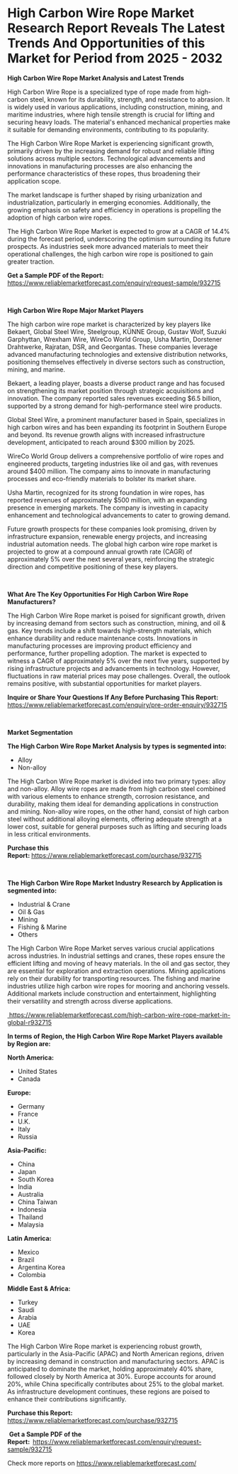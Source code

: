 <p><h1>High Carbon Wire Rope Market Research Report Reveals The Latest Trends And Opportunities of this Market for Period from 2025 - 2032</h1></p><p><strong>High Carbon Wire Rope Market Analysis and Latest Trends</strong></p>
<p><p>High Carbon Wire Rope is a specialized type of rope made from high-carbon steel, known for its durability, strength, and resistance to abrasion. It is widely used in various applications, including construction, mining, and maritime industries, where high tensile strength is crucial for lifting and securing heavy loads. The material's enhanced mechanical properties make it suitable for demanding environments, contributing to its popularity.</p><p>The High Carbon Wire Rope Market is experiencing significant growth, primarily driven by the increasing demand for robust and reliable lifting solutions across multiple sectors. Technological advancements and innovations in manufacturing processes are also enhancing the performance characteristics of these ropes, thus broadening their application scope. </p><p>The market landscape is further shaped by rising urbanization and industrialization, particularly in emerging economies. Additionally, the growing emphasis on safety and efficiency in operations is propelling the adoption of high carbon wire ropes. </p><p>The High Carbon Wire Rope Market is expected to grow at a CAGR of 14.4% during the forecast period, underscoring the optimism surrounding its future prospects. As industries seek more advanced materials to meet their operational challenges, the high carbon wire rope is positioned to gain greater traction.</p></p>
<p><strong>Get a Sample PDF of the Report:&nbsp;</strong> <a href="https://www.reliablemarketforecast.com/enquiry/request-sample/932715?utm_campaign=3361&utm_medium=2&utm_source=Github&utm_content=ia&utm_term=21032025&utm_id=high-carbon-wire-rope">https://www.reliablemarketforecast.com/enquiry/request-sample/932715</a></p>
<p>&nbsp;</p>
<p><strong>High Carbon Wire Rope Major Market Players</strong></p>
<p><p>The high carbon wire rope market is characterized by key players like Bekaert, Global Steel Wire, Steelgroup, KÜNNE Group, Gustav Wolf, Suzuki Garphyttan, Wrexham Wire, WireCo World Group, Usha Martin, Dorstener Drahtwerke, Rajratan, DSR, and Georgantas. These companies leverage advanced manufacturing technologies and extensive distribution networks, positioning themselves effectively in diverse sectors such as construction, mining, and marine.</p><p>Bekaert, a leading player, boasts a diverse product range and has focused on strengthening its market position through strategic acquisitions and innovation. The company reported sales revenues exceeding $6.5 billion, supported by a strong demand for high-performance steel wire products.</p><p>Global Steel Wire, a prominent manufacturer based in Spain, specializes in high carbon wires and has been expanding its footprint in Southern Europe and beyond. Its revenue growth aligns with increased infrastructure development, anticipated to reach around $300 million by 2025.</p><p>WireCo World Group delivers a comprehensive portfolio of wire ropes and engineered products, targeting industries like oil and gas, with revenues around $400 million. The company aims to innovate in manufacturing processes and eco-friendly materials to bolster its market share.</p><p>Usha Martin, recognized for its strong foundation in wire ropes, has reported revenues of approximately $500 million, with an expanding presence in emerging markets. The company is investing in capacity enhancement and technological advancements to cater to growing demand.</p><p>Future growth prospects for these companies look promising, driven by infrastructure expansion, renewable energy projects, and increasing industrial automation needs. The global high carbon wire rope market is projected to grow at a compound annual growth rate (CAGR) of approximately 5% over the next several years, reinforcing the strategic direction and competitive positioning of these key players.</p></p>
<p>&nbsp;</p>
<p><strong>What Are The Key Opportunities For High Carbon Wire Rope Manufacturers?</strong></p>
<p><p>The High Carbon Wire Rope market is poised for significant growth, driven by increasing demand from sectors such as construction, mining, and oil & gas. Key trends include a shift towards high-strength materials, which enhance durability and reduce maintenance costs. Innovations in manufacturing processes are improving product efficiency and performance, further propelling adoption. The market is expected to witness a CAGR of approximately 5% over the next five years, supported by rising infrastructure projects and advancements in technology. However, fluctuations in raw material prices may pose challenges. Overall, the outlook remains positive, with substantial opportunities for market players.</p></p>
<p><strong>Inquire or Share Your Questions If Any Before Purchasing This Report:</strong> <a href="https://www.reliablemarketforecast.com/enquiry/pre-order-enquiry/932715?utm_campaign=3361&utm_medium=2&utm_source=Github&utm_content=ia&utm_term=21032025&utm_id=high-carbon-wire-rope">https://www.reliablemarketforecast.com/enquiry/pre-order-enquiry/932715</a></p>
<p>&nbsp;</p>
<p><strong>Market Segmentation</strong></p>
<p><strong>The High Carbon Wire Rope Market Analysis by types is segmented into:</strong></p>
<p><ul><li>Alloy</li><li>Non-alloy</li></ul></p>
<p><p>The High Carbon Wire Rope market is divided into two primary types: alloy and non-alloy. Alloy wire ropes are made from high carbon steel combined with various elements to enhance strength, corrosion resistance, and durability, making them ideal for demanding applications in construction and mining. Non-alloy wire ropes, on the other hand, consist of high carbon steel without additional alloying elements, offering adequate strength at a lower cost, suitable for general purposes such as lifting and securing loads in less critical environments.</p></p>
<p><strong>Purchase this Report:&nbsp;</strong><a href="https://www.reliablemarketforecast.com/purchase/932715?utm_campaign=3361&utm_medium=2&utm_source=Github&utm_content=ia&utm_term=21032025&utm_id=high-carbon-wire-rope">https://www.reliablemarketforecast.com/purchase/932715</a></p>
<p>&nbsp;</p>
<p><strong>The High Carbon Wire Rope Market Industry Research by Application is segmented into:</strong></p>
<p><ul><li>Industrial & Crane</li><li>Oil & Gas</li><li>Mining</li><li>Fishing & Marine</li><li>Others</li></ul></p>
<p><p>The High Carbon Wire Rope Market serves various crucial applications across industries. In industrial settings and cranes, these ropes ensure the efficient lifting and moving of heavy materials. In the oil and gas sector, they are essential for exploration and extraction operations. Mining applications rely on their durability for transporting resources. The fishing and marine industries utilize high carbon wire ropes for mooring and anchoring vessels. Additional markets include construction and entertainment, highlighting their versatility and strength across diverse applications.</p></p>
<p><a href="https://www.reliablemarketforecast.com/high-carbon-wire-rope-market-in-global-r932715?utm_campaign=3361&utm_medium=2&utm_source=Github&utm_content=ia&utm_term=21032025&utm_id=high-carbon-wire-rope">&nbsp;https://www.reliablemarketforecast.com/high-carbon-wire-rope-market-in-global-r932715</a></p>
<p><strong>In terms of Region, the High Carbon Wire Rope Market Players available by Region are:</strong></p>
<p>
    <p> <strong> North America: </strong>
        <ul>
            <li>United States</li>
            <li>Canada</li>
        </ul>
        </p> 
    <p> <strong> Europe: </strong>
        <ul>
            <li>Germany</li>
            <li>France</li>
            <li>U.K.</li>
            <li>Italy</li>
            <li>Russia</li>
        </ul>
        </p> 
    <p> <strong> Asia-Pacific: </strong>
        <ul>
            <li>China</li>
            <li>Japan</li>
            <li>South Korea</li>
            <li>India</li>
            <li>Australia</li>
            <li>China Taiwan</li>
            <li>Indonesia</li>
            <li>Thailand</li>
            <li>Malaysia</li>
        </ul>
        </p> 
    <p> <strong> Latin America: </strong>
        <ul>
            <li>Mexico</li>
            <li>Brazil</li>
            <li>Argentina Korea</li>
            <li>Colombia</li>
        </ul>
        </p> 
    <p> <strong> Middle East & Africa: </strong>
        <ul>
            <li>Turkey</li>
            <li>Saudi</li>
            <li>Arabia</li>
            <li>UAE</li>
            <li>Korea</li>
        </ul>
    </p>
    </p>
<p><p>The High Carbon Wire Rope market is experiencing robust growth, particularly in the Asia-Pacific (APAC) and North American regions, driven by increasing demand in construction and manufacturing sectors. APAC is anticipated to dominate the market, holding approximately 40% share, followed closely by North America at 30%. Europe accounts for around 20%, while China specifically contributes about 25% to the global market. As infrastructure development continues, these regions are poised to enhance their contributions significantly.</p></p>
<p><strong>Purchase this Report: </strong><a href="https://www.reliablemarketforecast.com/purchase/932715?utm_campaign=3361&utm_medium=2&utm_source=Github&utm_content=ia&utm_term=21032025&utm_id=high-carbon-wire-rope">https://www.reliablemarketforecast.com/purchase/932715</a></p>
<p>&nbsp;<strong>Get a Sample PDF of the Report:&nbsp;&nbsp;</strong><a href="https://www.reliablemarketforecast.com/enquiry/request-sample/932715?utm_campaign=3361&utm_medium=2&utm_source=Github&utm_content=ia&utm_term=21032025&utm_id=high-carbon-wire-rope">https://www.reliablemarketforecast.com/enquiry/request-sample/932715</a></p>
<p><strong></strong></p>
<p>Check more reports on <a href="https://www.reliablemarketforecast.com/?utm_campaign=3361&utm_medium=2&utm_source=Github&utm_content=ia&utm_term=21032025&utm_id=high-carbon-wire-rope">https://www.reliablemarketforecast.com/</a></p>